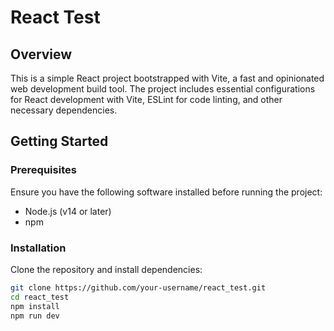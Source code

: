 # React Test

## Overview

This is a simple React project bootstrapped with Vite, a fast and opinionated web development build tool. The project includes essential configurations for React development with Vite, ESLint for code linting, and other necessary dependencies.

## Getting Started

### Prerequisites

Ensure you have the following software installed before running the project:

- Node.js (v14 or later)
- npm

### Installation

Clone the repository and install dependencies:

```bash
git clone https://github.com/your-username/react_test.git
cd react_test
npm install
npm run dev 

